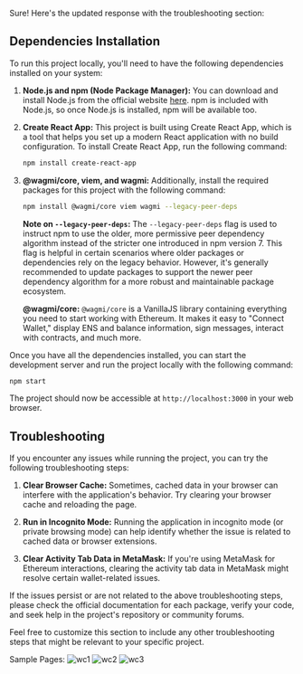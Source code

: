 Sure! Here's the updated response with the troubleshooting section:

## Dependencies Installation

To run this project locally, you'll need to have the following dependencies installed on your system:

1. **Node.js and npm (Node Package Manager):** You can download and install Node.js from the official website [here](https://nodejs.org/). npm is included with Node.js, so once Node.js is installed, npm will be available too.

2. **Create React App:** This project is built using Create React App, which is a tool that helps you set up a modern React application with no build configuration. To install Create React App, run the following command:

   ```bash
   npm install create-react-app
   ```

3. **@wagmi/core, viem, and wagmi:** Additionally, install the required packages for this project with the following command:

   ```bash
   npm install @wagmi/core viem wagmi --legacy-peer-deps
   ```

   **Note on `--legacy-peer-deps`:** The `--legacy-peer-deps` flag is used to instruct npm to use the older, more permissive peer dependency algorithm instead of the stricter one introduced in npm version 7. This flag is helpful in certain scenarios where older packages or dependencies rely on the legacy behavior. However, it's generally recommended to update packages to support the newer peer dependency algorithm for a more robust and maintainable package ecosystem.

   **@wagmi/core:** `@wagmi/core` is a VanillaJS library containing everything you need to start working with Ethereum. It makes it easy to "Connect Wallet," display ENS and balance information, sign messages, interact with contracts, and much more.

Once you have all the dependencies installed, you can start the development server and run the project locally with the following command:

```bash
npm start
```

The project should now be accessible at `http://localhost:3000` in your web browser.

## Troubleshooting

If you encounter any issues while running the project, you can try the following troubleshooting steps:

1. **Clear Browser Cache:** Sometimes, cached data in your browser can interfere with the application's behavior. Try clearing your browser cache and reloading the page.

2. **Run in Incognito Mode:** Running the application in incognito mode (or private browsing mode) can help identify whether the issue is related to cached data or browser extensions.

3. **Clear Activity Tab Data in MetaMask:** If you're using MetaMask for Ethereum interactions, clearing the activity tab data in MetaMask might resolve certain wallet-related issues.

If the issues persist or are not related to the above troubleshooting steps, please check the official documentation for each package, verify your code, and seek help in the project's repository or community forums.

Feel free to customize this section to include any other troubleshooting steps that might be relevant to your specific project.



Sample Pages:
![wc1](https://github.com/HMFazleRabbi/wc-account-browser/assets/55730363/c3a5680c-8f10-4cbc-b18a-80ab6d5bfdce)
![wc2](https://github.com/HMFazleRabbi/wc-account-browser/assets/55730363/cccfe830-020c-43ad-9db9-c2080dc3aa2a)
![wc3](https://github.com/HMFazleRabbi/wc-account-browser/assets/55730363/7a048496-27a4-4d95-b133-ea6807742f81)

